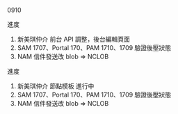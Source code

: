 0910

進度

1. 新美琪仲介 前台 API 調整，後台編輯頁面
2. SAM 1707、Portal 170、PAM 1710、1709 驗證後壓狀態
3. NAM 信件發送改 blob => NCLOB

進度

1. 新美琪仲介 節點模板 進行中
2. SAM 1707、Portal 170、PAM 1710、1709 驗證後壓狀態
3. NAM 信件發送改 blob => NCLOB


<!-- <nb-card style="height: 600px; overflow: auto; width: 1000px; " class="mr-md-5 ml-md-5">
  <nb-card-header>
    <span>{{EditHeader}}</span>
  </nb-card-header>
  <nb-card-body> -->

<!-- <div class="row  p-2">
      <div class="col-12 col-md-12">

        <div class="row">

          <div class="form-group row col-12">
            <label for="cName" class=" col-md-4 col-form-label">節點名稱</label>
            <div class="col-md-8">
              <input [disabled]="!IsEdit" type="text" nbInput id="cName" name="cName" placeholder="節點名稱"
                [(ngModel)]="menuContent.cName" nbTooltipTrigger="focus" nbTooltip="請輸入節點名稱" nbTooltipPlacement="right">
            </div>
          </div>

          <div class="form-group row col-12">
            <label for="cMenuId" class=" col-md-4 col-form-label">tblMenu 流水號</label>
            <div class="col-md-8">
              <input type="number" nbInput id="cMenuId" name="cMenuId" placeholder="tblMenu 流水號"
                [(ngModel)]="menuContent.cMenuID" nbTooltipTrigger="focus" nbTooltip="請輸入tblMenu 流水號"
                nbTooltipPlacement="right">
            </div>
          </div>
          <div class="form-group row col-12">
            <label for="cParentId" class=" col-md-4 col-form-label">父內容節點ID</label>
            <div class="col-md-8">
              <input type="number" nbInput id="cParentId" name="cParentId" placeholder="父內容節點ID"
                [(ngModel)]="menuContent.cParentID" nbTooltipTrigger="focus" nbTooltip="請輸入父內容節點ID"
                nbTooltipPlacement="right">
            </div>
          </div>
          <div class="form-group row col-12">
            <label for="cStatus" class=" col-md-4 col-form-label">狀態</label>
            <div class="col-md-8">
              <nb-radio-group [(ngModel)]="menuContent.cStatus">
                <nb-radio [value]="0">停用</nb-radio>
                <nb-radio [value]="1">啟用</nb-radio>
              </nb-radio-group>
            </div>
          </div>
          <div class="form-group row col-12">
            <label for="cContent" class=" col-md-4 col-form-label">文本</label>
            <div class="col-md-8">
              <textarea nbTooltipTrigger="focus" nbTooltip="請輸入文本" nbTooltipPlacement="right" id="cContent"
                name="cContent" placeholder="文本" nbInput fullWidth [(ngModel)]="menuContent.cContent"></textarea>
            </div>
          </div>
          <div class="form-group row col-12">
            <label for="cPictureLink" class=" col-md-4 col-form-label">照片連結</label>
            <div class="col-md-8">
              <input type="text" nbInput id="cPictureLink" name="cPictureLink" placeholder="照片連結"
                [(ngModel)]="menuContent.cPictureLink" nbTooltipTrigger="focus" nbTooltip="請輸入照片連結"
                nbTooltipPlacement="right">
            </div>
          </div>
          <div class="form-group row col-12">
            <label for="cLink" class=" col-md-4 col-form-label">相關連結</label>
            <div class="col-md-8">
              <input type="text" nbInput id="cLink" name="cLink" placeholder="相關連結" [(ngModel)]="menuContent.cLink"
                nbTooltipTrigger="focus" nbTooltip="請輸入相關連結" nbTooltipPlacement="right">
            </div>
          </div>
          <div class="form-group row col-12">
            <label for="cRemark" class=" col-md-4 col-form-label">註記</label>
            <div class="col-md-8">
              <input type="text" nbInput id="cRemark" name="cRemark" placeholder="註記" [(ngModel)]="menuContent.cRemark"
                nbTooltipTrigger="focus" nbTooltip="請輸入註記" nbTooltipPlacement="right">
            </div>
          </div>
          <div class="form-group row col-12">
            <label for="cSort" class=" col-md-4 col-form-label">預設排序</label>
            <div class="col-md-8">
              <input type="number" nbInput id="cSort" name="cSort" placeholder="預設排序" [(ngModel)]="menuContent.cSort"
                nbTooltipTrigger="focus" nbTooltip="請輸入預設排序" nbTooltipPlacement="right">
            </div>
          </div>

        </div>

      </div>
    </div> -->
<!-- <button *ngIf="Nodes.Self != null" (click)="test()">test</button> -->

<!-- </nb-card-body>
  <nb-card-footer>
    <div class="row">
      <div class="col-12 text-center">
        <button class="btn btn-success mr-2" (click)="save(ref)">確定</button>
          <button class="btn btn-danger mr-2" (click)="ref.close()">取消</button>
      </div>
    </div>
  </nb-card-footer>
</nb-card> -->

<!-- <nb-card accent="success">
  <nb-card-header>
    <span>{{EditHeader}}</span>
  </nb-card-header>

  <nb-card-body class="bg-white">
    <ul *ngIf="Nodes.Self != null">
      <span class="RootFS">{{Nodes.Self.CName}}</span>
      <button type="button" class="mr20 btn btn-outline-success m-1  btn-sm" (click)="IsEdit=!IsEdit"><i
          class="fas fa-edit mr-1"></i>編輯</button>
      <hr>
      <ul *ngFor="let Blocks of Nodes.ChirldContent" style="display: flex;">
        <button *ngIf="IsEdit" type="button" class="iNmg btn btn-outline-danger m-1  btn-sm"
          (click)="DeleteBlock(Blocks.Self.CId)"><i class="far fa-trash-alt mr-1"></i></button>
        <details class="mr20" style="display: inline-flex;">
          <summary class="BlockFS">
            <span *ngIf="!IsEdit">{{Blocks.Self.CName}}</span>
            <input *ngIf="IsEdit" class="mr20" type="text" nbInput placeholder="區塊名稱" nbTooltipTrigger="focus"
              nbTooltip="請輸入區塊名稱" nbTooltipPlacement="right" [value]="Blocks.Self.CName">
          </summary>
          <div style='display: flex;margin-top: 15px;'>
            <button (click)="AddItem(Blocks.Self.CId)" *ngIf="IsEdit" type="button"
              class="iNmg mr20 btn btn-outline-success m-1  btn-sm"><i class="fas fa-plus mr-1"></i></button>
            <input [id]="'Block_'+Blocks.Self.CId" *ngIf="IsEdit" class="mr20" type="text" nbInput placeholder="新增內容大項"
              nbTooltipTrigger="focus" nbTooltip="請輸入大項名稱" nbTooltipPlacement="right">
          </div>
          <hr>
          <ul *ngFor="let Items of Blocks.ChirldContent">
            <button *ngIf="IsEdit" type="button" class="iNmg btn btn-outline-danger m-1  btn-sm"
              (click)="DeleteItem(Items.Self.CId)"><i class="far fa-trash-alt mr-1"></i></button>
            <span *ngIf="!IsEdit" class="ItemFS">{{Items.Self.CName}}</span>
            <input *ngIf="IsEdit" class="mr20" type="text" nbInput placeholder="大項名稱" nbTooltipTrigger="focus"
              nbTooltip="請輸入大項名稱" nbTooltipPlacement="right" [value]="Items.Self.CName">
            <button *ngIf="IsEdit" type="button" class="iNmg mr20 btn btn-outline-success m-1  btn-sm"><i
                class="fas fa-plus mr-1"></i></button>
            <nb-select *ngIf="IsEdit" class="mr20 stbtnW" placeholder="選擇新增細項類別">
              <nb-option value="">文字</nb-option>
              <nb-option value="">數字</nb-option>
              <nb-option value="">段落</nb-option>
              <nb-option value="">檔案/圖片</nb-option>
            </nb-select>
            <br *ngIf="IsEdit">
            <div *ngIf="IsEdit" style="margin:30px 0;margin-left: 60px;">
              <input nbInput type="text">
              <br>
              <input nbInput type="number">
              <br>
              <textarea nbInput></textarea>
              <br>
              <input style="width: 210px;" nbInput type="file">
            </div>
            <hr>
            <ul *ngFor="let Details of Items.ChirldContent">
              <span class="DetailFS">{{Details.Self.CName}}</span>
              <span *ngIf="!IsEdit" class="mr20 DetailFS">{{Details.Self.CContent}}</span>
              <hr>
            </ul>
          </ul>
        </details>
      </ul>
      <hr>
      <div *ngIf="IsEdit" style='display: flex;'>
        <button class="mr20 btn btn-success mr-2" (click)="AddBlock()"><i class="iNmg fas fa-plus mr-1"></i></button>
        <input class="mr20" [(ngModel)]="menuContent.cName" type="text" nbInput placeholder="區塊名稱"
          nbTooltipTrigger="focus" nbTooltip="請輸入區塊名稱" nbTooltipPlacement="right">
      </div>
    </ul>
  </nb-card-body>
</nb-card> -->


<!-- ts -->

<!-- import { MenuContentGetListResponse } from '../../../model/MenuContent/MenuContentGetListResponse';
// import { MenuContentGetListArg } from '../../../model/MenuContent/MenuContentGetListArg';
// import { MenuContentGetDataResponse } from '../../../model/MenuContent/MenuContentGetDataResponse';
// import { MenuContentGetDataArg } from '../../../model/MenuContent/MenuContentGetDataArg';
// import { MenuContentSaveDataResponse } from '../../../model/MenuContent/MenuContentSaveDataResponse';
// import { MenuContentSaveDataArg } from '../../../model/MenuContent/MenuContentSaveDataArg';
// import { MenuContentRemoveDataResponse } from '../../../model/MenuContent/MenuContentRemoveDataResponse';
// import { MenuContentRemoveDataArg } from '../../../model/MenuContent/MenuContentRemoveDataArg';
// import { MenuContentService } from '../../services/MenuContent.service';
// import { BaseComponent } from '../base/baseComponent';
// import { Component, Input, OnInit, TemplateRef } from '@angular/core';
// import { NbDialogService } from '@nebular/theme';
// import { MessageService } from '../../services/message.service';
// import { EnumStatusCode } from '../../enum/enumStatusCode';
// import { FormGroup, Validators } from '@angular/forms';
// import { ValidationHelper } from '../../helper/validationHelper';
// import { TheadTitlesRowComponent } from 'ng2-smart-table/lib/components/thead/rows/thead-titles-row.component';
// import { ActivatedRoute, Router } from '@angular/router';
// import { PetternHelper } from '../../helper/petternHelper';
// import { SharedObservable } from '../shared/shared.observable';
// import { AllowHelper } from '../../helper/allowHelper';
// import { NullTemplateVisitor } from '@angular/compiler';
// import { MenuService } from '../../services/Menu.service';

// @Component({
//   selector: 'ngx-MenuContent',
//   templateUrl: './MenuContent.component.html',
//   styleUrls: ['./MenuContent.component.scss'],
// })
// export class MenuContentComponent extends BaseComponent implements OnInit {

//   // request = new ShareRequest();
//   // userList = [] as User[];
//   // user = new User();
//   menuContentGetListArg = new MenuContentGetListArg();
//   menuContentGetDataArg = new MenuContentGetDataArg();
//   menuContentRemoveDataArg = new MenuContentRemoveDataArg();
//   MenuContentList = [] as MenuContentGetListResponse[];
//   menuContent = new MenuContentSaveDataArg();

//   //

//   isNew = false;


//   constructor(
//     private dialogService: NbDialogService,
//     private share: SharedObservable,
//     private _MenuContentService: MenuContentService,
//     private message: MessageService,
//     private valid: ValidationHelper,
//     protected allow: AllowHelper,
//     private router: Router,
//     private pettern: PetternHelper,
//     private _MenuService: MenuService,
//     private _ActivatedRoute: ActivatedRoute,
//   ) {
//     super(allow);

//     // this.share.SharedMenuContent.subscribe(res => {
//     //   this.MenuContentList = res;
//     // });

//     //console.log('Nodes', this.Nodes);
//     // this.GetNodes();
//   }

//   MenuContentId = -1;
//   ngOnInit(): void {
//     this._ActivatedRoute.queryParams.subscribe((queryParams) => {
//       this.MenuContentId = parseInt(queryParams['MenuContentId']);
//       this.getList();
//     });
//   }


//   // 取得列表
//   getList() {

//     this.menuContentGetListArg.PageSize = this.pageSize;
//     this.menuContentGetListArg.PageIndex = this.pageIndex;
//     this.menuContentGetListArg.cParentID = this.MenuContentId;

//     this._MenuContentService.GetList(this.menuContentGetListArg).subscribe(res => {
//       this.MenuContentList = res.Entries;
//       this.totalRecords = res.TotalItems;
//       // this.share.SetMenuContent(this.MenuContentList);
//     });

//   }

//   // 取得資料
//   getData(arg: MenuContentGetDataArg) {
//     this._MenuContentService.GetData(arg).subscribe(res => {
//       this.menuContent = res.Entries;
//     });
//   }


//   add(dialog: TemplateRef<any>) {
//     this.menuContent = new MenuContentSaveDataArg();
//     this.isNew = true;
//     this.dialogService.open(dialog);
//   }


//   save(ref: any) {

//     this.validation();
//     if (this.valid.errorMessages.length > 0) {
//       this.message.showErrorMSGs(this.valid.errorMessages);
//       return;
//     }


//     this._MenuContentService.SaveData(this.menuContent).subscribe(res => {
//       if (res.StatusCode === EnumStatusCode.Success) {
//         this.message.showSucessMSG('執行成功');
//         this.getList();
//         ref.close();
//       }
//     });

//   }

//   remove(arg: MenuContentRemoveDataArg) {
//     this._MenuContentService.RemoveData(arg).subscribe(res => {
//       this.message.showSucessMSG('執行成功');
//       this.getList();
//     });
//   }

//   onDelete(data: MenuContentRemoveDataArg) {
//     this.isNew = false;
//     if (window.confirm('是否確定刪除?')) {
//       this.remove(data);
//     } else {
//       return;
//     }
//   }

//   onEdit(data: MenuContentGetDataArg, dialog: TemplateRef<any>) {
//     this.isNew = false;
//     this.getData(data);
//     this.dialogService.open(dialog);
//   }

//   validation() {
//     this.valid.clear();

//     // this.valid.required('[帳號]', this.user.CAccount);
//     // this.valid.pattern('[帳號]', this.user.CAccount, this.pettern.AccountPettern);

//   }

//   Nodes: any = {};
//   IsEdit = false;
//   EditHeader = "區塊 > 內容大項 > 內容細項";
//   test() {
//     console.log(this.Nodes);
//   }

//   AddBlock() {
//     console.log(this.Nodes);
//     this.menuContent.cParentID = this.Nodes.Self.CId;
//     this.menuContent.cMenuID = this.Nodes.Self.CMenuId;
//     this._MenuContentService.AddBlock(this.menuContent).subscribe(res => {
//       if (res.StatusCode === EnumStatusCode.Success) {
//         this.message.showSucessMSG('執行成功');
//         this.menuContent.cName = '';
//         this.GetNodes();
//       }
//     });
//   }

//   DeleteBlock(cId) {
//     let arg = new MenuContentRemoveDataArg();
//     arg.cID = cId;
//     this._MenuContentService.DeleteBlock(arg).subscribe(res => {
//       if (res.StatusCode === EnumStatusCode.Success) {
//         this.message.showSucessMSG('執行成功');
//         this.menuContent.cName = '';
//         this.GetNodes();
//       }
//     });
//   }

//   GetNodes() {

//     let Params = this._ActivatedRoute.snapshot.params['cID'];
//     console.log('Params', Params);
//     if (Params != undefined) {
//       this._MenuService
//         .GetContentByMenuId(parseInt(Params))
//         .subscribe(res => {
//           this.Nodes = res.Entries;
//         });
//     }
//   }

//   AddItem(cId) {
//     let Temp = new MenuContentSaveDataArg();
//     Temp.cParentID = cId;
//     Temp.cMenuID = this.Nodes.Self.CMenuId;
//     let Data: any = document.getElementById("Block_" + cId);
//     Temp.cName = Data.value;
//     this._MenuContentService.AddItem(Temp).subscribe(res => {
//       if (res.StatusCode === EnumStatusCode.Success) {
//         this.message.showSucessMSG('執行成功');
//         Data.value = '';
//         this.GetNodes();
//       }
//     });
//   }

//   DeleteItem(cId) {
//     let arg = new MenuContentRemoveDataArg();
//     arg.cID = cId;
//     this._MenuContentService.DeleteItem(arg).subscribe(res => {
//       if (res.StatusCode === EnumStatusCode.Success) {
//         this.message.showSucessMSG('執行成功');
//         this.menuContent.cName = '';
//         this.GetNodes();
//       }
//     });
//   }
// } -->








<!-- c# -->

<!-- using App.Model;
using Microsoft.EntityFrameworkCore;
using System;
using System.Collections.Generic;
using System.Linq;
using System.Text;
using System.Threading.Tasks;
using Jose;
using App.Common;
using Mapster;
using App.Enum;
using App.EF.EF.dbTemplate;

namespace App.BLL
{
    public class MenuContent : ServiceBase, IMenuContent
    {
        public async Task<ResponseBase<List<MenuContentGetListResponse>>> GetList(MenuContentGetListArgs Args, JWTPayload jwtPayload)
        {
            var response = new ResponseBase<List<MenuContentGetListResponse>>()
            {
                Entries = new List<MenuContentGetListResponse>(),
            };

            try
            {
                await using (var context = base.dbJeanIntermediary(Enum.ConnectionMode.Slave))
                {

                    var result = context.TblMenuContent.Select(x => new MenuContentGetListResponse
                    {
                        cId = x.CId,
                        cName = x.CName,
                        cUpdator = x.CUpdator,
                        cUpdateDt = x.CUpdateDt,
                        cCodeId = x.CCodeId,
                        cMenuId = x.CMenuId,
                        cParentId = x.CParentId,
                        cStatus = x.CStatus,
                        cContent = x.CContent,
                        cPictureLink = x.CPictureLink,
                        cLink = x.CLink,
                        cRemark = x.CRemark,
                        cSort = x.CSort,
                    });



                    response.TotalItems = result.Count();
                    response.Entries = result.Skip((Args.PageIndex - 1) * Args.PageSize).Take(Args.PageSize).ToList();
                }
            }
            catch (Exception ex)
            {
                response.StatusCode = EnumStatusCode.Fail;
                response.Message = ex.Message;
                _logger.Error(string.Format("SearchIp EX Utc Now:{0}\n EX:{1}", DateTime.UtcNow.ToString("yyyy/MM/dd HH:mm:ss"), ex.ToString()));
            }
            return response;
        }
        public async Task<ResponseBase<MenuContentGetDataResponse>> GetData(MenuContentGetDataArgs Args, JWTPayload jwtPayload)
        {
            var response = new ResponseBase<MenuContentGetDataResponse>()
            {
                Entries = new MenuContentGetDataResponse(),
            };

            try
            {
                await using (var context = base.dbJeanIntermediary(Enum.ConnectionMode.Slave))
                {
                    var result = context.TblMenuContent.Where(x => x.CId == Args.cId).FirstOrDefault();

                    response.Entries = new MenuContentGetDataResponse()
                    {
                        cId = result.CId,
                        cName = result?.CName,
                        cUpdator = result?.CUpdator,
                        cUpdateDt = result?.CUpdateDt,
                        cCodeId = result?.CCodeId,
                        cMenuId = result?.CMenuId,
                        cParentId = result?.CParentId,
                        cStatus = result?.CStatus,
                        cContent = result?.CContent,
                        cPictureLink = result?.CPictureLink,
                        cLink = result?.CLink,
                        cRemark = result?.CRemark,
                        cSort = result?.CSort,
                    };
                }
            }
            catch (Exception ex)
            {
                response.StatusCode = EnumStatusCode.Fail;
                response.Message = ex.Message;
                _logger.Error(string.Format("SearchIp EX Utc Now:{0}\n EX:{1}", DateTime.UtcNow.ToString("yyyy/MM/dd HH:mm:ss"), ex.ToString()));
            }
            return response;
        }
        public async Task<ResponseBase<MenuContentSaveDataResponse>> SaveData(MenuContentSaveDataArgs Args, JWTPayload jwtPayload)
        {
            var response = new ResponseBase<MenuContentSaveDataResponse>()
            {
                Entries = new MenuContentSaveDataResponse(),
            };

            try
            {
                await using (var context = base.dbJeanIntermediary(Enum.ConnectionMode.Master))
                {
                    //新增編輯主檔
                    var IsAdd = true;
                    var tblMenuContent = new TblMenuContent();
                    if (Args.cId != null)
                    {
                        IsAdd = false;
                        tblMenuContent = context.TblMenuContent.FirstOrDefault(x => x.CId == Args.cId);
                    }

                    if (tblMenuContent == null)
                    {
                        tblMenuContent = new TblMenuContent();
                        IsAdd = true;
                    }
                    tblMenuContent.CName = Args.cName;
                    tblMenuContent.CCodeId = Args.cCodeId;
                    tblMenuContent.CMenuId = Args.cMenuId;
                    tblMenuContent.CParentId = Args.cParentId;
                    tblMenuContent.CStatus = Args.cStatus;
                    tblMenuContent.CContent = Args.cContent;
                    tblMenuContent.CPictureLink = Args.cPictureLink;
                    tblMenuContent.CLink = Args.cLink;
                    tblMenuContent.CRemark = Args.cRemark;
                    tblMenuContent.CSort = Args.cSort;

                    if (IsAdd)
                    {

                        context.TblMenuContent.Add(tblMenuContent);
                    }

                    context.SaveChanges();

                }
            }
            catch (Exception ex)
            {
                response.StatusCode = EnumStatusCode.Fail;
                response.Message = ex.Message;
                _logger.Error(string.Format("SearchIp EX Utc Now:{0}\n EX:{1}", DateTime.UtcNow.ToString("yyyy/MM/dd HH:mm:ss"), ex.ToString()));
            }
            return response;
        }
        public async Task<ResponseBase<MenuContentRemoveDataResponse>> RemoveData(MenuContentRemoveDataArgs Args, JWTPayload jwtPayload)
        {
            var response = new ResponseBase<MenuContentRemoveDataResponse>()
            {
                Entries = new MenuContentRemoveDataResponse(),
            };

            try
            {
                await using (var context = base.dbJeanIntermediary(Enum.ConnectionMode.Master))
                {
                    context.TblMenuContent.Remove(context.TblMenuContent.Find(Args.cId));
                    context.SaveChanges();
                }
            }
            catch (Exception ex)
            {
                response.StatusCode = EnumStatusCode.Fail;
                response.Message = ex.Message;
                _logger.Error(string.Format("SearchIp EX Utc Now:{0}\n EX:{1}", DateTime.UtcNow.ToString("yyyy/MM/dd HH:mm:ss"), ex.ToString()));
            }
            return response;
        }
        public async Task<ResponseBase<MenuContentSaveDataResponse>> AddBlock(MenuContentSaveDataArgs Args, JWTPayload jwtPayload)
        {
            var response = new ResponseBase<MenuContentSaveDataResponse>();
            try
            {
                await using (var context = base.dbJeanIntermediary(Enum.ConnectionMode.Master))
                {
                    var Block = new TblMenuContent();
                    Block.CName = Args.cName;
                    Block.CMenuId = Args.cMenuId;
                    Block.CParentId = Args.cParentId;
                    Block.CStatus = (int)Status.Enable;
                    context.TblMenuContent.Add(Block);
                    context.SaveChanges();
                }
            }
            catch (Exception ex)
            {
                response.StatusCode = EnumStatusCode.Fail;
                response.Message = ex.Message;
                _logger.Error(string.Format("SearchIp EX Utc Now:{0}\n EX:{1}", DateTime.UtcNow.ToString("yyyy/MM/dd HH:mm:ss"), ex.ToString()));
            }
            return response;
        }
        public async Task<ResponseBase<MenuContentSaveDataResponse>> DeleteBlock(MenuContentRemoveDataArgs Args, JWTPayload jwtPayload)
        {
            var response = new ResponseBase<MenuContentSaveDataResponse>();
            try
            {
                await using (var context = base.dbJeanIntermediary(Enum.ConnectionMode.Master))
                {

                    var RemoveList = new List<TblMenuContent>();

                    var Block = context.TblMenuContent.FirstOrDefault(x => x.CId == Args.cId);
                    RemoveList.Add(Block);
                    var Items = context.TblMenuContent.Where(x => x.CParentId == Args.cId);
                    RemoveList.AddRange(Items);
                    var ItemsCId = Items.Select(x => x.CId).ToList();
                    var Details = context.TblMenuContent.Where(x => ItemsCId.Contains((int)x.CParentId));
                    RemoveList.AddRange(Details);

                    context.TblMenuContent.RemoveRange(RemoveList);
                    context.SaveChanges();
                }
            }
            catch (Exception ex)
            {
                response.StatusCode = EnumStatusCode.Fail;
                response.Message = ex.Message;
                _logger.Error(string.Format("SearchIp EX Utc Now:{0}\n EX:{1}", DateTime.UtcNow.ToString("yyyy/MM/dd HH:mm:ss"), ex.ToString()));
            }
            return response;
        }

        public async Task<ResponseBase<MenuContentSaveDataResponse>> AddItem(MenuContentSaveDataArgs Args, JWTPayload jwtPayload)
        {
            var response = new ResponseBase<MenuContentSaveDataResponse>();
            try
            {
                await using (var context = base.dbJeanIntermediary(Enum.ConnectionMode.Master))
                {
                    var Item = new TblMenuContent();
                    Item.CName = Args.cName;
                    Item.CMenuId = Args.cMenuId;
                    Item.CParentId = Args.cParentId;
                    Item.CStatus = (int)Status.Enable;
                    context.TblMenuContent.Add(Item);
                    context.SaveChanges();
                }
            }
            catch (Exception ex)
            {
                response.StatusCode = EnumStatusCode.Fail;
                response.Message = ex.Message;
                _logger.Error(string.Format("SearchIp EX Utc Now:{0}\n EX:{1}", DateTime.UtcNow.ToString("yyyy/MM/dd HH:mm:ss"), ex.ToString()));
            }
            return response;
        }

        public async Task<ResponseBase<MenuContentSaveDataResponse>> DeleteItem(MenuContentRemoveDataArgs Args, JWTPayload jwtPayload)
        {
            var response = new ResponseBase<MenuContentSaveDataResponse>();
            try
            {
                await using (var context = base.dbJeanIntermediary(Enum.ConnectionMode.Master))
                {

                    var RemoveList = new List<TblMenuContent>();
             
                    var Items = context.TblMenuContent.Where(x => x.CParentId == Args.cId);
                    RemoveList.AddRange(Items);
                    var ItemsCId = Items.Select(x => x.CId).ToList();
                    var Details = context.TblMenuContent.Where(x => ItemsCId.Contains((int)x.CParentId));
                    RemoveList.AddRange(Details);

                    context.TblMenuContent.RemoveRange(RemoveList);
                    context.SaveChanges();
                }
            }
            catch (Exception ex)
            {
                response.StatusCode = EnumStatusCode.Fail;
                response.Message = ex.Message;
                _logger.Error(string.Format("SearchIp EX Utc Now:{0}\n EX:{1}", DateTime.UtcNow.ToString("yyyy/MM/dd HH:mm:ss"), ex.ToString()));
            }
            return response;
        }


        // 子節點管理

        public async Task<ResponseBase<List<MenuContentGetListResponse>>> GetMenuNodesList(MenuContentGetListArgs Args, JWTPayload jwtPayload)
        {
            var response = new ResponseBase<List<MenuContentGetListResponse>>()
            {
                Entries = new List<MenuContentGetListResponse>(),
            };

            try
            {
                await using (var context = base.dbJeanIntermediary(Enum.ConnectionMode.Slave))
                {
                    var result = context.TblMenuContent.Where(x=>
                    x.CContent == "子節點" &&
                    x.CMenuId == Args.cMenuId
                    ).Select(x => new MenuContentGetListResponse
                    {
                        cId = x.CId,
                        cName = x.CName,
                        cUpdator = x.CUpdator,
                        cUpdateDt = x.CUpdateDt,
                        cCodeId = x.CCodeId,
                        cMenuId = x.CMenuId,
                        cParentId = x.CParentId,
                        cStatus = 1, // 啟用
                        cContent = x.CContent,
                        cPictureLink = x.CPictureLink,
                        cLink = x.CLink,
                        cRemark = x.CRemark,
                        cSort = x.CSort,
                    });

                    response.TotalItems = result.Count();
                    response.Entries = result.Skip((Args.PageIndex - 1) * Args.PageSize).Take(Args.PageSize).ToList();
                }
            }
            catch (Exception ex)
            {
                response.StatusCode = EnumStatusCode.Fail;
                response.Message = ex.Message;
                _logger.Error(string.Format("SearchIp EX Utc Now:{0}\n EX:{1}", DateTime.UtcNow.ToString("yyyy/MM/dd HH:mm:ss"), ex.ToString()));
            }
            return response;
        }

        public async Task<ResponseBase<MenuContentGetDataResponse>> GetMenuNodeData(MenuContentGetDataArgs Args, JWTPayload jwtPayload)
        {
            throw new NotImplementedException();
        }

        public async Task<ResponseBase<MenuContentSaveDataResponse>> SaveMenuNodeData(MenuContentSaveDataArgs Args, JWTPayload jwtPayload)
        {
            var response = new ResponseBase<MenuContentSaveDataResponse>()
            {
                Entries = new MenuContentSaveDataResponse(),
            };

            try
            {
                await using (var context = base.dbJeanIntermediary(Enum.ConnectionMode.Master))
                {
                    //新增編輯主檔
                    var IsAdd = true;
                    var tblMenuContent = new TblMenuContent();
                    if (Args.cId != null)
                    {
                        IsAdd = false;
                        tblMenuContent = context.TblMenuContent.FirstOrDefault(x => x.CId == Args.cId);
                    }

                    if (tblMenuContent == null)
                    {
                        tblMenuContent = new TblMenuContent();
                        IsAdd = true;
                    }
                    tblMenuContent.CName = Args.cName;
                    tblMenuContent.CCodeId = Args.cCodeId;
                    tblMenuContent.CMenuId = Args.cMenuId;
                    tblMenuContent.CParentId = Args.cParentId;
                    tblMenuContent.CStatus = Args.cStatus;
                    tblMenuContent.CContent = "子節點"; //Args.cContent;
                    tblMenuContent.CPictureLink = Args.cPictureLink;
                    tblMenuContent.CLink = Args.cLink;
                    tblMenuContent.CRemark = Args.cRemark;
                    tblMenuContent.CSort = Args.cSort;

                    if (IsAdd)
                    {

                        context.TblMenuContent.Add(tblMenuContent);
                    }

                    context.SaveChanges();

                }
            }
            catch (Exception ex)
            {
                response.StatusCode = EnumStatusCode.Fail;
                response.Message = ex.Message;
                _logger.Error(string.Format("SearchIp EX Utc Now:{0}\n EX:{1}", DateTime.UtcNow.ToString("yyyy/MM/dd HH:mm:ss"), ex.ToString()));
            }
            return response;
        }

        public async Task<ResponseBase<MenuContentRemoveDataResponse>> RemoveMenuNodeData(MenuContentRemoveDataArgs Args, JWTPayload jwtPayload)
        {
            var response = new ResponseBase<MenuContentRemoveDataResponse>()
            {
                Entries = new MenuContentRemoveDataResponse(),
            };

            try
            {
                await using (var context = base.dbJeanIntermediary(Enum.ConnectionMode.Master))
                {
                    context.TblMenuContent.Remove(context.TblMenuContent.Find(Args.cId));
                    context.SaveChanges();

                    context.TblMenuContent.RemoveRange(context.TblMenuContent.Where(x=>x.CParentId == Args.cId));
                    context.SaveChanges();
                }
            }
            catch (Exception ex)
            {
                response.StatusCode = EnumStatusCode.Fail;
                response.Message = ex.Message;
                _logger.Error(string.Format("SearchIp EX Utc Now:{0}\n EX:{1}", DateTime.UtcNow.ToString("yyyy/MM/dd HH:mm:ss"), ex.ToString()));
            }
            return response;
        }
    }
} -->







